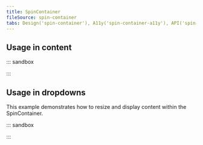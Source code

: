 ```yaml
---
title: SpinContainer
fileSource: spin-container
tabs: Design('spin-container'), A11y('spin-container-a11y'), API('spin-container-api'), Example('spin-container-code'), Changelog('spin-container-changelog')
---
```


## Usage in content

::: sandbox

<script lang="tsx">
  export Demo from 'stories/components/spin-container/docs/examples/usage_in_content.tsx';
</script>

:::

## Usage in dropdowns

This example demonstrates how to resize and display content within the SpinContainer.

::: sandbox

<script lang="tsx">
  export Demo from 'stories/components/spin-container/docs/examples/usage_in_dropdown_lists.tsx';
</script>

:::

